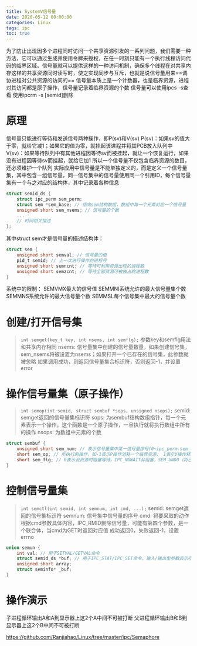 ```yaml
---
title: SystemV信号量
date: 2020-05-12 00:00:00
categories: Linux
tags: ipc
toc: true
---
```


为了防止出现因多个进程同时访问一个共享资源引发的一系列问题，我们需要一种方法，它可以通过生成并使用令牌来授权，在任一时刻只能有一个执行线程访问代码的临界区域。信号量就可以提供这样的一种访问机制，确保多个线程在对共享内存这样的共享资源同时读写时，使之实现同步与互斥，也就是说信号量用来==调协进程对公共资源的访问的==
信号量本质上是一个计数器，也是临界资源，进程对其访问都是原子操作，信号量记录着临界资源的个数
信号量可以使用ipcs -s查看
使用ipcrm -s [semid]删除

# 原理

信号量只能进行等待和发送信号两种操作，即P(sv)和V(sv)
P(sv)：如果sv的值大于零，就给它减1；如果它的值为零，就挂起该进程并将其PCB放入队列中
V(sv)：如果等待队列中有其他进程因等待sv而被挂起，就让一个恢复运行，如果没有进程因等待sv而挂起，就给它加1
所以一个信号量不仅包含临界资源的数目，还必须维护一个队列
实际应用中信号量是不能单独定义的，而是定义一个信号量集，其中包含一组信号量，同一信号集中的信号量使用同一个引用ID，每个信号量集有一个与之对应的结构体，其中记录着各种信息

```c
struct semid_ds {
    struct ipc_perm sem_perm;
    struct sem *sem_base; // 指向sem结构数组，数组中每一个元素对应一个信号量
    unsigned short sem_nsems; // 信号量的个数
    ...
    // 时间相关描述
};
```

其中struct sem才是信号量的描述结构体：

```c
struct sem {
    unsigned short semval; // 信号量的值
    pid_t semid; // 上一次进行操作的进程号
    unsigned short semncnt; // 等待可利用资源出现的进程数
    unsigned short semzcnt; // 等待全部资源可被独占的进程数
}
```
系统中的限制：
SEMVMX最大的信号值
SEMMNI系统允许的最大信号量集个数
SEMMNS系统允许的最大信号量个数
SEMMSL每个信号集中最大的信号量个数

# 创建/打开信号集

>`int semget(key_t key, int nsems, int semflg);`
> 参数key和semflg用法和共享内存相同
> nsems: 信号量集中创建的信号量数量，如果创建信号集，sem_nsems将被设置为nsems；如果打开一个已存在的信号集，此参数就被忽略
> 如果调用成功，则返回信号量集合标识符，否则返回-1，并设置error

# 操作信号量集（原子操作）

>`int semop(int semid, struct sembuf *sops, unsigned nsops);`
> semid: semget返回的信号量集标识符
> sops: 为sembuf结构数组指针，每一个元素表示一个操作，这个函数是一个原子操作，一旦执行就将执行数组中所有的操作
> nsops: 为数组中元素的个数

```c
struct sembuf {
    unsigned short sem_num; // 表示信号量集中某一信号量序号(0~ipc_perm.sem_nsems)
    short sem_op; // 所执行的操作，如-1表示P操作消耗一个临界资源， 1表示V操作释放了一个临界资源
    short sem_flg; // 0表示没资源时阻塞等待，IPC_NOWAIT非阻塞，SEM_UNDO（将已申请的信号量还原为初识状态，即刚开始获得这个信号量时的状态）
}
```

# 控制信号量集

>`int semctl(int semid, int semnum, int cmd, ...);`
> semid: semget返回的信号集标识符
> semnum: 信号集中信号量的序号 
> cmd: 将要采取的动作
> 根据cmd参数具体内容，IPC_RMID删除信号量，可能有第四个参数，是一个联合体，当cmd为GET时返回对应值
> 成功返回0，失败返回-1，设置errno

```c
union semun {
    int val; // 用于SETVAL/GETVAL命令
    struct semid_ds *buf; // 用于IPC_STAT/IPC_SET命令，输入/输出型参数表示存放信号量集数据结构缓冲区
    unsigned short array;
    struct seminfo* _buf;
}
```

# 操作演示

子进程循环输出A和A到显示器上这2个A中间不可被打断
父进程循环输出B和B到显示器上这2个B中间不可被打断

https://github.com/Ranjiahao/Linux/tree/master/ipc/Semaphore
